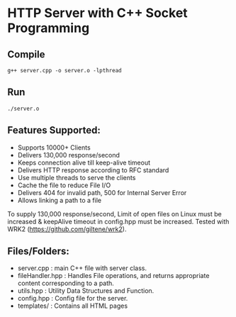 # HTTP Server with C++ Socket Programming

## Compile
    g++ server.cpp -o server.o -lpthread

## Run
    ./server.o

## Features Supported:
- Supports 10000+ Clients
- Delivers 130,000 response/second
- Keeps connection alive till keep-alive timeout
- Delivers HTTP response according to RFC standard
- Use multiple threads to serve the clients
- Cache the file to reduce File I/O
- Delivers 404 for invalid path, 500 for Internal Server Error
- Allows linking a path to a file

To supply 130,000 response/second, Limit of open files on Linux must be increased & keepAlive timeout in config.hpp must be increased.
Tested with WRK2 (https://github.com/giltene/wrk2).

## Files/Folders:
- server.cpp : main C++ file with server class.
- fileHandler.hpp : Handles File operations, and returns appropriate content corresponding to a path.
- utils.hpp : Utility Data Structures and Function.
- config.hpp : Config file for the server.
- templates/ : Contains all HTML pages
